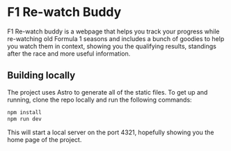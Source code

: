 # F1 Re-watch Buddy

F1 Re-watch buddy is a webpage that helps you track your progress while re-watching
old Formula 1 seasons and includes a bunch of goodies to help you watch them
in context, showing you the qualifying results, standings after the race and
more useful information.

## Building locally

The project uses Astro to generate all of the static files. To get up and running,
clone the repo locally and run the following commands:

```bash
npm install
npm run dev
```

This will start a local server on the port 4321, hopefully showing you the
home page of the project.
